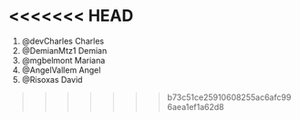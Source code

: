 
<<<<<<< HEAD
=======
1. @devCharles Charles
2. @DemianMtz1 Demian
3. @mgbelmont Mariana
4. @AngelVallem Angel
5. @Risoxas David
>>>>>>> b73c51ce25910608255ac6afc996aea1ef1a62d8
